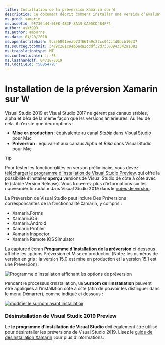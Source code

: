 ```yaml
---
title: Installation de la préversion Xamarin sur W
description: Ce document décrit comment installer une version d’évaluation de Xamarin dans Visual Studio 2019 à l’aide du canal de mise en production Preview.
ms.prod: xamarin
ms.assetid: 9F730444-06E8-4B3F-8A19-CA95CD484FFA
author: asb3993
ms.author: amburns
ms.date: 03/20/2018
ms.openlocfilehash: 9ce56891eeab73f661a9c22cc047c4d0bcb10337
ms.sourcegitcommit: 3489c281c9eb5ada2cddf32d73370943342a1082
ms.translationtype: MT
ms.contentlocale: fr-FR
ms.lasthandoff: 04/18/2019
ms.locfileid: "58854793"
---
```

# <a name="installing-xamarin-preview-on-windows"></a>Installation de la préversion Xamarin sur W

Visual Studio 2019 et Visual Studio 2017 ne gèrent pas canaux stables, alpha et bêta de la même façon que les versions antérieures. Au lieu de cela, il n’existe que deux options :

- **Mise en production** : équivalente au canal _Stable_ dans Visual Studio pour Mac
- **Préversion** : équivalent aux canaux _Alpha_ et _Bêta_ dans Visual Studio pour Mac

> [!TIP]
> Pour tester les fonctionnalités en version préliminaire, vous devez [télécharger le programme d’installation de Visual Studio Preview](https://visualstudio.microsoft.com/vs/preview/), qui offre la possibilité d’installer **aperçu** versions de Visual Studio de côte à côte avec le (stable Version Release). Vous trouverez plus d’informations sur les nouveautés introduite dans Visual Studio 2019 dans le [notes de version](https://docs.microsoft.com/visualstudio/releases/2019/release-notes).

La Préversion de Visual Studio peut inclure Des Préversions correspondantes de la fonctionnalité Xamarin, y compris :

- Xamarin.Forms
- Xamarin.iOS
- Xamarin.Android
- Xamarin Profiler
- Xamarin Inspector
- Xamarin Remote iOS Simulator

La capture d’écran **Programme d’installation de la préversion** ci-dessous affiche les options Préversion et Mise en production (Notez les numéros de version en gris : la version 15.0 est mise en production et la version 15.1 est une Préversion) :

![Programme d’installation affichant les options de préversion](windows-images/vs2017-installer.jpg)

Pendant le processus d’installation, un **Surnom de l’Installation** peuvent être appliqués à l’installation côte à côte (afin de pouvoir les distinguer dans le menu Démarrer), comme indiqué ci-dessous :

[![modifier le surnom avant installation](windows-images/vs2017-nickname-sml.png "modifier le surnom avant installation")](windows-images/vs2017-nickname.png#lightbox)

### <a name="uninstalling-visual-studio-2019-preview"></a>Désinstallation de Visual Studio 2019 Preview

Le **le programme d’installation de Visual Studio** doit également être utilisé pour désinstaller les préversions de Visual Studio 2019. Lisez le [guide de désinstallation Xamarin](uninstalling-xamarin.md#uninstallvs2017) pour plus d’informations.
